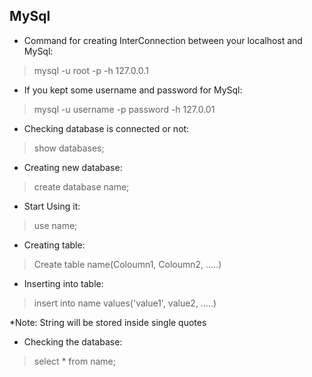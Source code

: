## MySql

* Command for creating InterConnection between your localhost and MySql:
 > mysql -u root -p -h 127.0.0.1
 
* If you kept some username and password for MySql:
 > mysql -u username -p password -h 127.0.01
 
* Checking database is connected or not:
 > show databases;
 
* Creating new database:
 > create database name;
 
* Start Using it:
 > use name;
 
* Creating table:
 > Create table name(Coloumn1, Coloumn2, .....)

* Inserting into table:
 > insert into name values('value1', value2, .....)
 
*Note: String will be stored inside single quotes

* Checking the database:
 > select * from name;
 
